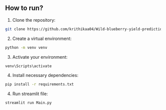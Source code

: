 ## How to run?

1) Clone the repository:

```sh
git clone https://github.com/krithikaa04/Wild-blueberry-yield-prediction-app.git
```

2) Create a virtual environment:

```sh
python -m venv venv
```

3) Activate your environment:

```sh
venv\Scripts\activate
```
4) Install necessary dependencies:

```sh
pip install -r requirements.txt
```

4) Run streamlit file:

```sh
streamlit run Main.py  
```
